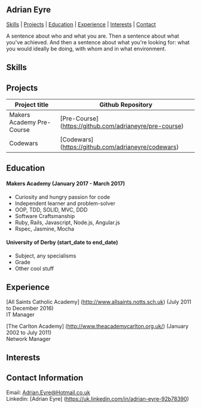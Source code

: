 ## Adrian Eyre

[Skills](#skills) | [Projects](#projects) | [Education](#education) | [Experience](#experience) | [Interests](#interests) | [Contact](#contact)

A sentence about who and what you are. Then a sentence about what you've achieved. And then a sentence about what you're looking for: what you would ideally be doing, with whom and in what environment.

## <a name="skills">Skills</a>


## <a name="projects">Projects</a>
Project title               | Github Repository  								
--------------------------- | ------------------------------
Makers Academy Pre-Course   | [Pre-Course] (https://github.com/adrianeyre/pre-course)
Codewars                    | [Codewars] (https://github.com/adrianeyre/codewars)

## <a name="education">Education</a>

#### Makers Academy (January 2017 - March 2017)

- Curiosity and hungry passion for code
- Independent learner and problem-solver
- OOP, TDD, SOLID, MVC, DDD
- Software Craftsmanship
- Ruby, Rails, Javascript, Node.js, Angular.js
- Rspec, Jasmine, Mocha

#### University of Derby (start_date to end_date)

- Subject, any specialisms
- Grade
- Other cool stuff


## <a name="Experience">Experience</a>

[All Saints Catholic Academy] (http://www.allsaints.notts.sch.uk) (July 2011 to December 2016)    
IT Manager

[The Carlton Academy] (http://www.theacademycarlton.org.uk/) (January 2002 to July 2011)   
Network Manager

## <a name="interests">Interests</a>


## <a name="contact">Contact Information</a>
Email: <a href="mailto:adrian.eyre@hotmail.co.uk">Adrian.Eyre@Hotmail.co.uk</a><br>
Linkedin: [Adrian Eyre] (https://uk.linkedin.com/in/adrian-eyre-92b78390)
